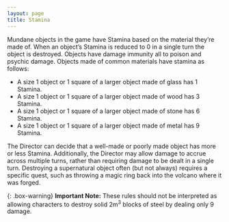 ```yaml
---
layout: page
title: Stamina
---
```


Mundane objects in the game have Stamina based on the material they’re made of. When an object’s Stamina is reduced to 0 in a single turn the object is destroyed. Objects have damage immunity all to poison and psychic damage. Objects made of common materials have stamina as follows:
- A size 1 object or 1 square of a larger object made of glass has 1 Stamina.
- A size 1 object or 1 square of a larger object made of wood has 3 Stamina.
- A size 1 object or 1 square of a larger object made of stone has 6 Stamina.
- A size 1 object or 1 square of a larger object made of metal has 9 Stamina.

The Director can decide that a well-made or poorly made object has more or less Stamina. Additionally, the Director may allow damage to accrue across multiple turns, rather than requiring damage to be dealt in a single turn.
Destroying a supernatural object often (but not always) requires a specific quest, such as throwing a magic ring back into the volcano where it was forged.

{: .box-warning}
**Important Note:** These rules should not be interpreted as allowing characters to destroy solid 2m<sup>3</sup> blocks of steel by dealing only 9 damage.